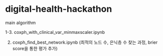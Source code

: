 # digital-health-hackathon

main algorithm 

1-3. coxph_with_clinical_var_minmaxscaler.ipynb

2. coxph_find_best_network.ipynb (최적의 노드 수, 은닉층 수 찾는 과정, brier score을 통한 평가 추가)
